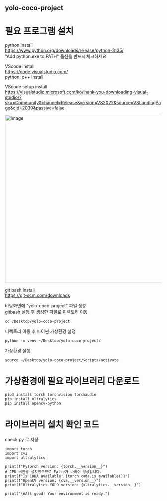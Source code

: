 ## yolo-coco-project
# 필요 프로그램 설치
python install <br />
https://www.python.org/downloads/release/python-3135/ <br />
"Add python.exe to PATH" 옵션을 반드시 체크하세요.

VScode install <br />
https://code.visualstudio.com/
<br />
python, c++ install

VScode setup install <br />
https://visualstudio.microsoft.com/ko/thank-you-downloading-visual-studio/?sku=Community&channel=Release&version=VS2022&source=VSLandingPage&cid=2030&passive=false

<img width="636" height="541" alt="Image" src="https://github.com/user-attachments/assets/9c547296-cdd3-4cbc-8d13-5bf5a8524880" />

git bash install <br />
https://git-scm.com/downloads

바탕화면에 "yolo-coco-project" 파일 생성
<br />
gitbash 실행 후 생성한 파일로 이렉토리 이동
```
cd /Desktop/yolo-coco-project
```
디렉토리 이동 후 파이썬 가상환경 설정
```
python -m venv ~/Desktop/yolo-coco-project/
```
가상환경 실행
```
source ~/Desktop/yolo-coco-project/Scripts/activate
```

# 가상환경에 필요 라이브러리 다운로드
```
pip3 install torch torchvision torchaudio
pip install ultralytics
pip install opencv-python
```

# 라이브러리 설치 확인 코드 
check.py 로 저장
```
import torch
import cv2
import ultralytics

print(f"PyTorch version: {torch.__version__}")
# CPU 버전을 설치했으므로 False가 나와야 정상입니다.
print(f"Is CUDA available: {torch.cuda.is_available()}")
print(f"OpenCV version: {cv2.__version__}")
print(f"Ultralytics YOLO version: {ultralytics.__version__}")

print("\nAll good! Your environment is ready.")
```
